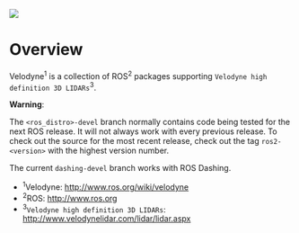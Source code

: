 [![](https://github.com/ros-drivers/velodyne/workflows/Basic%20Build%20Workflow/badge.svg?branch=ros2)](https://github.com/ros-drivers/velodyne/actions)

Overview
========

Velodyne<sup>1</sup> is a collection of ROS<sup>2</sup> packages supporting `Velodyne high
definition 3D LIDARs`<sup>3</sup>.

**Warning**:

  The `<ros_distro>-devel` branch normally contains code being tested for the next
  ROS release.  It will not always work with every previous release.
  To check out the source for the most recent release, check out the
  tag `ros2-<version>` with the highest version number.

The current ``dashing-devel`` branch works with ROS Dashing.

- <sup>1</sup>Velodyne: http://www.ros.org/wiki/velodyne
- <sup>2</sup>ROS: http://www.ros.org
- <sup>3</sup>`Velodyne high definition 3D LIDARs`: http://www.velodynelidar.com/lidar/lidar.aspx
